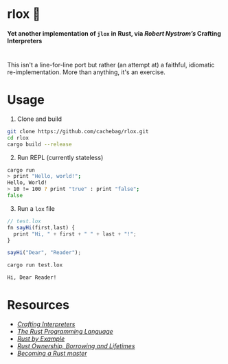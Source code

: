# rlox 🦀
#### Yet another implementation of `jlox` in Rust, via _Robert Nystrom’s_ Crafting Interpreters
#

This isn't a line-for-line port but rather (an attempt at) a faithful, idiomatic re-implementation. More than anything, it's an exercise.  

# Usage
1. Clone and build
```zsh
git clone https://github.com/cachebag/rlox.git
cd rlox
cargo build --release
```
2. Run REPL (currently stateless)
```zsh
cargo run
> print "Hello, world!";
Hello, World!
> 10 != 100 ? print "true" : print "false";
false
```
3. Run a `lox` file
```JavaScript
// test.lox
fn sayHi(first,last) {
  print "Hi, " + first + " " + last + "!";
}

sayHi("Dear", "Reader");
```

```bash
cargo run test.lox

Hi, Dear Reader!
```
# Resources
- [_Crafting Interpreters_](https://craftinginterpreters.com/)
- _[The Rust Programming Language](https://doc.rust-lang.org/book/title-page.html)_ 
- [_Rust by Example_](https://doc.rust-lang.org/rust-by-example/)
- [_Rust Ownership, Borrowing and Lifetimes_](https://www.integralist.co.uk/posts/rust-ownership/)
- [_Becoming a Rust master_](https://www.youtube.com/watch?v=dQw4w9WgXcQ)
